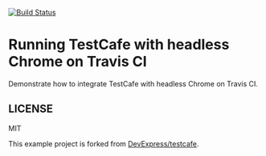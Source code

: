 [![Build Status](https://travis-ci.org/ajhsu/testcafe-headless-chrome-travis.svg)](https://travis-ci.org/ajhsu/testcafe-headless-chrome-travis)

# Running TestCafe with headless Chrome on Travis CI

Demonstrate how to integrate TestCafe with headless Chrome on Travis CI.

## LICENSE
MIT

This example project is forked from [DevExpress/testcafe](https://github.com/DevExpress/testcafe/tree/master/examples/basic).